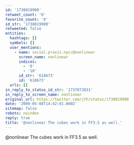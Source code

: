 ```yaml
---
id: '1738019900'
retweet_count: '0'
favorite_count: '0'
id_str: '1738019900'
retweeted: false
entities:
  hashtags: []
  symbols: []
  user_mentions:
    - name: social.praxis.nyc/@nonlinear
      screen_name: nonlinear
      indices:
        - '0'
        - '10'
      id_str: '618673'
      id: '618673'
  urls: []
in_reply_to_status_id_str: '1737873831'
in_reply_to_screen_name: nonlinear
original_url: https://twitter.com/jth/status/1738019900
date: '2009-05-08T14:42:01.000Z'
sitemap: false
robots: noindex
reply: true
title: '@nonlinear The cubes work in FF3.5 as well.'
---
```


@nonlinear The cubes work in FF3.5 as well.